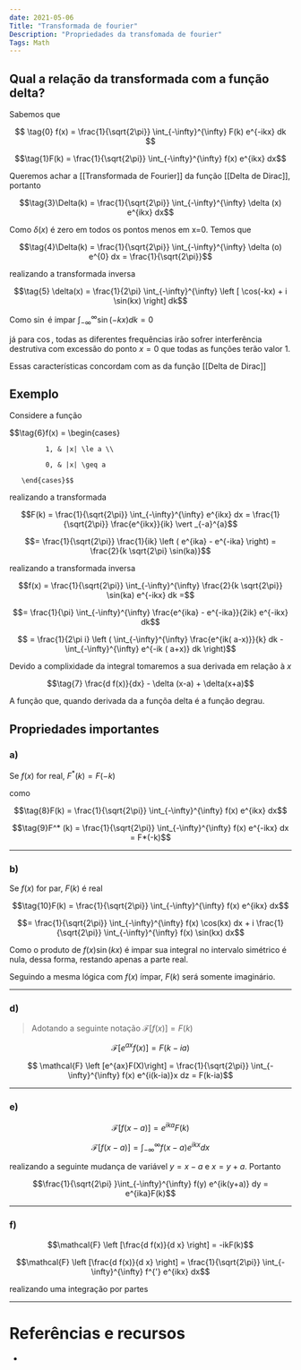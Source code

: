 ```yaml
---
date: 2021-05-06
Title: "Transformada de fourier"
Description: "Propriedades da transfomada de fourier"
Tags: Math
---
```


## Qual a relação da transformada com a função delta?
Sabemos que 

$$
\tag{0} f(x) = \frac{1}{\sqrt{2\pi}} \int_{-\infty}^{\infty} F(k) e^{-ikx} dk
$$   

$$\tag{1}F(k) = \frac{1}{\sqrt{2\pi}} \int_{-\infty}^{\infty} f(x) e^{ikx} dx$$ 


Queremos achar a [[Transformada de Fourier]] da função [[Delta de Dirac]], portanto

$$\tag{3}\Delta(k) =  \frac{1}{\sqrt{2\pi}} \int_{-\infty}^{\infty} \delta (x) e^{ikx} dx$$ 


Como $\delta (x)$  é zero em todos os pontos menos em x=0. Temos que


$$\tag{4}\Delta(k) =  \frac{1}{\sqrt{2\pi}} \int_{-\infty}^{\infty} \delta (o) e^{0} dx = \frac{1}{\sqrt{2\pi}}$$ 

realizando a transformada inversa

$$\tag{5} \delta(x) = \frac{1}{2\pi} \int_{-\infty}^{\infty} \left [ \cos(-kx) + i \sin(kx) \right]  dk$$ 


Como $\sin$ é impar $\int_{-\infty}^{\infty} \sin(-kx) dk = 0$

já para $\cos$, todas as diferentes frequências irão sofrer interferência destrutiva com excessão do ponto $x=0$  que todas as funções terão valor 1.


Essas características concordam com as da função [[Delta de Dirac]]


## Exemplo 

Considere a função 

$$\tag{6}f(x) = 
        \begin{cases}

             1, & |x| \le a \\

             0, & |x| \geq a

       \end{cases}$$ 


realizando a transformada 


$$F(k) =  \frac{1}{\sqrt{2\pi}} \int_{-\infty}^{\infty}  e^{ikx} dx = \frac{1}{\sqrt{2\pi}} \frac{e^{ikx}}{ik} \vert _{-a}^{a}$$ 

$$= \frac{1}{\sqrt{2\pi}} \frac{1}{ik} \left ( e^{ika} - e^{-ika} \right) = \frac{2}{k \sqrt{2\pi} \sin(ka)}$$ 


realizando a transformada inversa 

$$f(x) = \frac{1}{\sqrt{2\pi}} \int_{-\infty}^{\infty} \frac{2}{k \sqrt{2\pi}} \sin(ka) e^{-ikx}  dk =$$ 

$$= \frac{1}{\pi} \int_{-\infty}^{\infty} \frac{e^{ika} - e^{-ika}}{2ik} e^{-ikx} dk$$ 

$$ = \frac{1}{2\pi i} \left ( \int_{-\infty}^{\infty} \frac{e^{ik( a-x)}}{k}  dk -  \int_{-\infty}^{\infty} e^{-ik ( a+x)} dk \right)$$ 


Devido a complixidade da integral tomaremos a sua derivada em relação à $x$ 

$$\tag{7} \frac{d f(x)}{dx} - \delta (x-a) + \delta(x+a)$$ 


A função que, quando derivada da a funçõa delta é a função degrau.


## Propriedades importantes


### a)
Se $f(x)$  for real, $F^* (k) = F(-k)$ 

como 

$$\tag{8}F(k) = \frac{1}{\sqrt{2\pi}} \int_{-\infty}^{\infty} f(x) e^{ikx} dx$$ 


$$\tag{9}F^* (k) = \frac{1}{\sqrt{2\pi}} \int_{-\infty}^{\infty} f(x) e^{-ikx} dx = F*(-k)$$ 

---
### b) 

Se $f(x)$  for par, $F(k)$ é real 

$$\tag{10}F(k) = \frac{1}{\sqrt{2\pi}} \int_{-\infty}^{\infty} f(x) e^{ikx} dx$$


$$= \frac{1}{\sqrt{2\pi}} \int_{-\infty}^{\infty} f(x) \cos(kx) dx + i \frac{1}{\sqrt{2\pi}} \int_{-\infty}^{\infty} f(x) \sin(kx) dx$$ 

Como o produto de $f(x) \sin(kx)$  é impar sua integral no intervalo simétrico é nula, dessa forma, restando apenas a parte real.

Seguindo a mesma lógica com $f(x)$ ímpar, $F(k)$ será somente imaginário.

---
### d)

> Adotando a seguinte notação $\mathcal{F} \left [f(x) \right] = F(k)$ 


$$\mathcal{F} \left [e^{ax}f(x)\right]  = F(k-ia)$$ 


$$ \mathcal{F} \left [e^{ax}F(X)\right]  = \frac{1}{\sqrt{2\pi}} \int_{-\infty}^{\infty} f(x) e^{i(k-ia)}x dz = F(k-ia)$$ 


---
### e)


$$\mathcal{F} \left [f(x-a)\right]  = e^{ika}F(k)$$ 

$$\mathcal{F} \left [f(x-a)\right] = \int_{-\infty}^{\infty} f(x-a) e^{ikx} dx$$

realizando a seguinte mudança de variável $y=x-a$ e $x=y+a$. Portanto

$$\frac{1}{\sqrt{2\pi} }\int_{-\infty}^{\infty}  f(y) e^{ik(y+a)} dy = e^{ika}F(k)$$ 



---
### f) 

$$\mathcal{F} \left [\frac{d f(x)}{d x} \right]  = -ikF(k)$$ 


$$\mathcal{F} \left [\frac{d f(x)}{d x} \right] = \frac{1}{\sqrt{2\pi}} \int_{-\infty}^{\infty} f^{'} e^{ikx} dx$$ 

realizando uma integração por partes


--- 

# Referências e recursos
- 